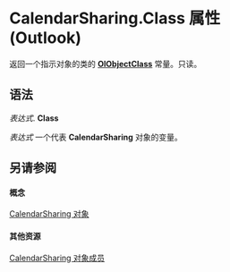 
# CalendarSharing.Class 属性 (Outlook)

返回一个指示对象的类的  **[OlObjectClass](33d724b3-df3c-2a7f-a80f-93b66d96f588.md)** 常量。只读。


## 语法

 _表达式_. **Class**

 _表达式_ 一个代表 **CalendarSharing** 对象的变量。


## 另请参阅


#### 概念


[CalendarSharing 对象](37a8a15e-51c2-b1a0-7db6-cf2a1f4e8405.md)
#### 其他资源


[CalendarSharing 对象成员](1b2b6233-9816-e3f2-5924-694ce30cc8ef.md)